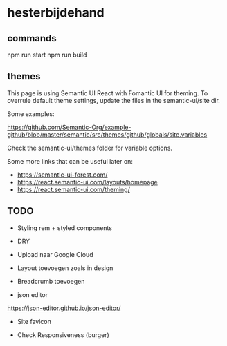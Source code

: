 # hesterbijdehand

## commands

npm run start
npm run build

## themes

This page is using Semantic UI React with Fomantic UI for theming.
To overrule default theme settings, update the files in the semantic-ui/site dir.

Some examples:

https://github.com/Semantic-Org/example-github/blob/master/semantic/src/themes/github/globals/site.variables

Check the semantic-ui/themes folder for variable options.

Some more links that can be useful later on:

- https://semantic-ui-forest.com/
- https://react.semantic-ui.com/layouts/homepage
- https://react.semantic-ui.com/theming/

## TODO

- Styling rem + styled components
- DRY
- Upload naar Google Cloud
- Layout toevoegen zoals in design
- Breadcrumb toevoegen

- json editor

https://json-editor.github.io/json-editor/

- Site favicon

- Check Responsiveness (burger)
